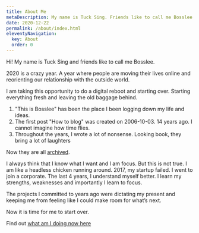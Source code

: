 ```yaml
---
title: About Me
metaDescription: My name is Tuck Sing. Friends like to call me Bosslee.
date: 2020-12-22
permalink: /about/index.html
eleventyNavigation:
  key: About
  order: 0
---
```


Hi! My name is Tuck Sing and friends like to call me Bosslee.

2020 is a crazy year. A year where people are moving their lives online and reorienting our relationship with the outside world.

I am taking this opportunity to do a digital reboot and starting over.
Starting everything fresh and leaving the old baggage behind.

1. "This is Bosslee" has been the place I been logging down my life and ideas.
2. The first post "How to blog" was created on 2006-10-03. 14 years ago. I cannot imagine how time flies.
3. Throughout the years, I wrote a lot of nonsense. Looking book, they bring a lot of laughters

Now they are all [archived](leetucksing.Wordpress.com).

I always think that I know what I want and I am focus. But this is not true. I am like a headless chicken running around. 2017, my startup failed. I went to join a corporate. The last 4 years, I understand myself better. I learn my strengths, weaknesses and importantly I learn to focus.

The projects I committed to years ago were dictating my present and keeping me from feeling like I could make room for what’s next.

Now it is time for me to start over.

Find out [what am I doing now here](/)


